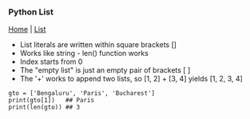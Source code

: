 ### Python List

[Home](/) | [List](/list)

- List literals are written within square brackets []
- Works like string - len() function works
- Index starts from 0
- The "empty list" is just an empty pair of brackets [ ]
- The '+' works to append two lists, so [1, 2] + [3, 4] yields [1, 2, 3, 4] 

```
gto = ['Bengaluru', 'Paris', 'Bucharest']
print(gto[1])   ## Paris
print(len(gto)) ## 3
```
